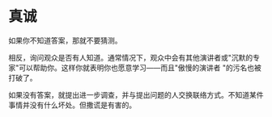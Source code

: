 # 真诚

如果你不知道答案，那就不要猜测。

相反，询问观众是否有人知道。通常情况下，观众中会有其他演讲者或"沉默的专家"可以帮助你。这样你就表明你也愿意学习——而且"傲慢的演讲者 "的污名也被打破了。

如果没有答案，就提出进一步调查，并与提出问题的人交换联络方式。不知道某件事情并没有什么坏处。但撒谎是有害的。
